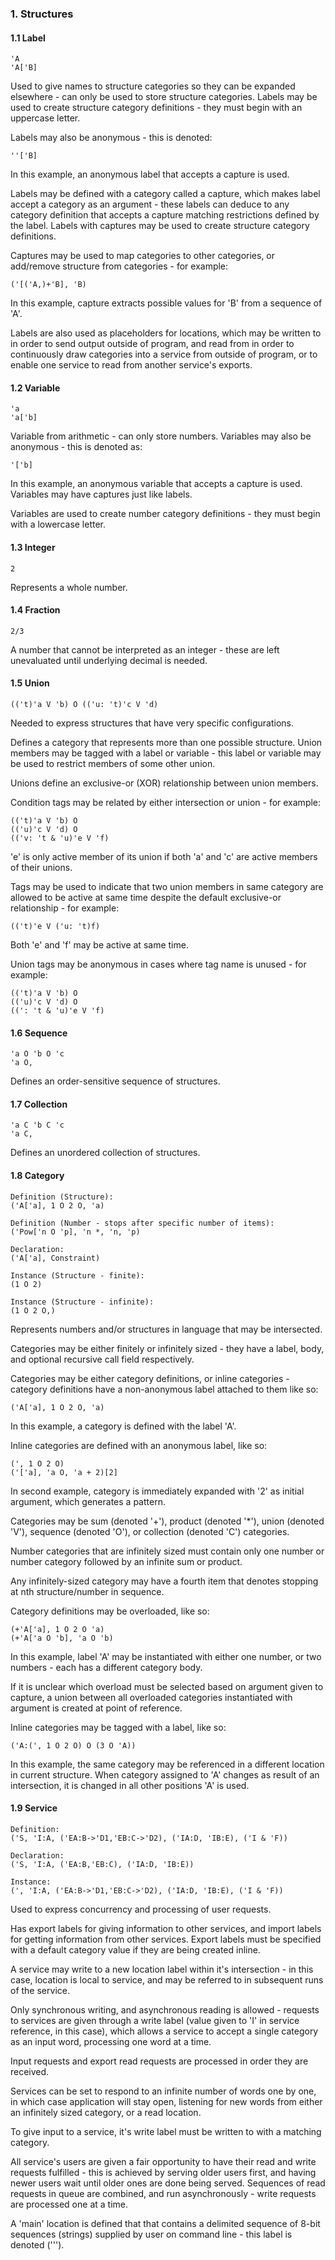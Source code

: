 ﻿### 1. Structures
#### 1.1 Label
    'A
    'A['B]

Used to give names to structure categories so they can be expanded elsewhere - can only be used to store structure categories. Labels may be used to create structure category definitions - they must begin with an uppercase letter.

Labels may also be anonymous - this is denoted:

    ''['B]

In this example, an anonymous label that accepts a capture is used.

Labels may be defined with a category called a capture, which makes label accept a category as an argument - these labels can deduce to any category definition that accepts a capture matching restrictions defined by the label. Labels with captures may be used to create structure category definitions.

Captures may be used to map categories to other categories, or add/remove
structure from categories - for example:

    ('[('A,)+'B], 'B)

In this example, capture extracts possible values for 'B' from a sequence of 'A'.

Labels are also used as placeholders for locations, which may be written to in order to send output outside of program, and read from in order to continuously draw categories into a service from outside of program, or to enable one service to read from another service's exports.

#### 1.2 Variable
    'a
    'a['b]

Variable from arithmetic - can only store numbers. Variables may also be
anonymous - this is denoted as:

    '['b]

In this example, an anonymous variable that accepts a capture is used.
Variables may have captures just like labels.

Variables are used to create number category definitions - they must begin
with a lowercase letter.

#### 1.3 Integer
    2

Represents a whole number.

#### 1.4 Fraction
    2/3

A number that cannot be interpreted as an integer - these are left unevaluated
until underlying decimal is needed.

#### 1.5 Union
    (('t)'a V 'b) O (('u: 't)'c V 'd)

Needed to express structures that have very specific configurations.

Defines a category that represents more than one possible structure. Union members may be tagged with a label or variable - this label or variable may be used to restrict members of some other union.

Unions define an exclusive-or (XOR) relationship between union members.

Condition tags may be related by either intersection or union - for example:

    (('t)'a V 'b) O
    (('u)'c V 'd) O
    (('v: 't & 'u)'e V 'f)

'e' is only active member of its union if both 'a' and 'c' are active members of their unions.

Tags may be used to indicate that two union members in same category are allowed to be active at same time despite the default exclusive-or relationship - for example:

    (('t)'e V ('u: 't)f)

Both 'e' and 'f' may be active at same time.

Union tags may be anonymous in cases where tag name is unused - for example:

    (('t)'a V 'b) O
    (('u)'c V 'd) O
    ((': 't & 'u)'e V 'f)

#### 1.6 Sequence
    'a O 'b O 'c
    'a O,

Defines an order-sensitive sequence of structures.

#### 1.7 Collection
    'a C 'b C 'c
    'a C,

Defines an unordered collection of structures.

#### 1.8 Category
    Definition (Structure):
    ('A['a], 1 O 2 O, 'a)

    Definition (Number - stops after specific number of items):
    ('Pow['n O 'p], 'n *, 'n, 'p)

    Declaration:
    ('A['a], Constraint)

    Instance (Structure - finite):
    (1 O 2)

    Instance (Structure - infinite):
    (1 O 2 O,)

Represents numbers and/or structures in language that may be intersected.

Categories may be either finitely or infinitely sized - they have
a label, body, and optional recursive call field respectively.

Categories may be either category definitions, or inline categories - category definitions have a non-anonymous label attached to them like so:

    ('A['a], 1 O 2 O, 'a)

In this example, a category is defined with the label 'A'.

Inline categories are defined with an anonymous label, like so:

    (', 1 O 2 O)
    ('['a], 'a O, 'a + 2)[2]

In second example, category is immediately expanded with '2' as initial argument, which generates a pattern.

Categories may be sum (denoted '+'), product (denoted '*'), union (denoted 'V'),
sequence (denoted 'O'), or collection (denoted 'C') categories.

Number categories that are infinitely sized must contain only one number or number category followed by an infinite sum or product.

Any infinitely-sized category may have a fourth item that denotes stopping at nth structure/number in sequence.

Category definitions may be overloaded, like so:

    (+'A['a], 1 O 2 O 'a)
    (+'A['a O 'b], 'a O 'b)

In this example, label 'A' may be instantiated with either one number, or two numbers - each has a different category body.

If it is unclear which overload must be selected based on argument given to capture,
a union between all overloaded categories instantiated with argument is
created at point of reference.

Inline categories may be tagged with a label, like so:

    ('A:(', 1 O 2 O) O (3 O 'A))

In this example, the same category may be referenced in a different location
in current structure. When category assigned to 'A' changes as result of
an intersection, it is changed in all other positions 'A' is used.

#### 1.9 Service

    Definition:
    ('S, 'I:A, ('EA:B->'D1,'EB:C->'D2), ('IA:D, 'IB:E), ('I & 'F))

    Declaration:
    ('S, 'I:A, ('EA:B,'EB:C), ('IA:D, 'IB:E))

    Instance:
    (', 'I:A, ('EA:B->'D1,'EB:C->'D2), ('IA:D, 'IB:E), ('I & 'F))

Used to express concurrency and processing of user requests.

Has export labels for giving information to other services, and import labels for getting information from other services. Export labels must be specified with a default category
value if they are being created inline.

A service may write to a new location label within it's intersection - in this case,
location is local to service, and may be referred to in subsequent runs of the service.

Only synchronous writing, and asynchronous reading is allowed - requests to services are given through a write label (value given to 'I' in service reference, in this case), which allows a service to accept a single category as an input word, processing one word at a time.

Input requests and export read requests are processed in order they are received.

Services can be set to respond to an infinite number of words one by one, in which case application will stay open, listening for new words from either an infinitely sized category, or a read location.

To give input to a service, it's write label must be written to with a matching category.

All service's users are given a fair opportunity to have their read and write requests fulfilled - this is achieved by serving older users first, and having newer users wait until older ones are done being served. Sequences of read requests in queue are combined, and run asynchronously - write requests are processed one at a time.

A 'main' location is defined that that contains a delimited sequence of 8-bit sequences (strings) supplied by user on command line - this label is denoted (''').
